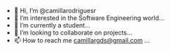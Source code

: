 - 👋 Hi, I’m @camillarodriguesr
- 👀 I’m interested in the Software Engineering world...
- 🌱 I’m currently a student...
- 💞️ I’m looking to collaborate on projects...
- 📫 How to reach me camillargds@gmail.com ...

<!---
camillarodriguesr/camillarodriguesr is a ✨ special ✨ repository because its `README.md` (this file) appears on your GitHub profile.
You can click the Preview link to take a look at your changes.
--->
